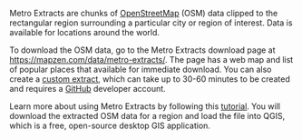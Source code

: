Metro Extracts are chunks of [OpenStreetMap](http://www.openstreetmap.org/) (OSM) data clipped to the rectangular region surrounding a particular city or region of interest. Data is available for locations around the world.

<!-- insert image here -->

To download the OSM data, go to the Metro Extracts download page at https://mapzen.com/data/metro-extracts/. The page has a web map and list of popular places that available for immediate download. You can also create a [custom extract](custom-extracts.md), which can take up to 30-60 minutes to be created and requires a [GitHub](https://github.com) developer account.

Learn more about using Metro Extracts by following this [tutorial](walkthrough.md). You will download the extracted OSM data for a region and load the file into QGIS, which is a free, open-source desktop GIS application.
